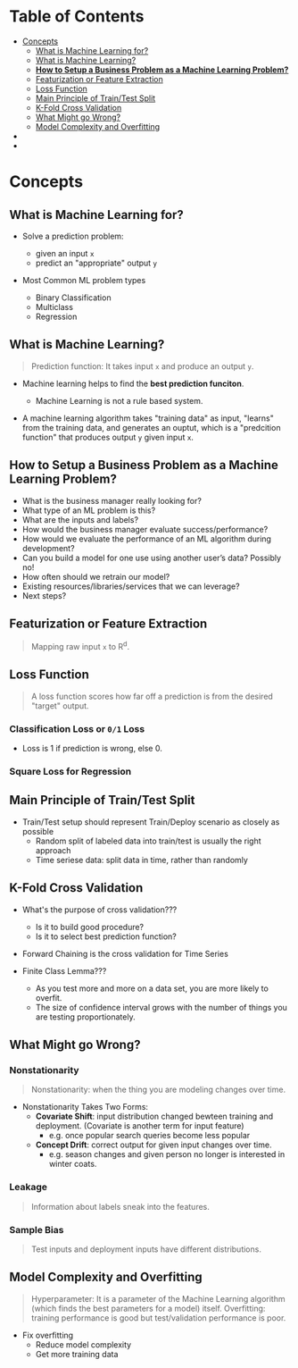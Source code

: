 # Table of Contents
* [Concepts](#concepts)
  * [What is Machine Learning for?](#what-is-machine-learning-for)
  * [What is Machine Learning?](#what-is-machine-learning)
  * **[How to Setup a Business Problem as a Machine Learning Problem?](#how-to-setup-a-business-problem-as-a-machine-learning-problem)**
  * [Featurization or Feature Extraction](#featurization-or-feature-extraction)
  * [Loss Function](#loss-function)
  * [Main Principle of Train/Test Split](#main-principle-of-traintest-split)
  * [K-Fold Cross Validation](#k-fold-cross-validation)
  * [What Might go Wrong?](#what-might-go-wrong?)
  * [Model Complexity and Overfitting](#model-complexity-and-overfitting)
* [](#)
* [](#)



# Concepts
## What is Machine Learning for?
* Solve a prediction problem: 
  * given an input `x`
  * predict an "appropriate" output `y`

* Most Common ML problem types
  * Binary Classification
  * Multiclass
  * Regression


## What is Machine Learning?
> Prediction function: It takes input `x` and produce an output `y`.
* Machine learning helps to find the **best prediction funciton**.
  * Machine Learning is not a rule based system.
  
* A machine learning algorithm takes "training data" as input, "learns" from the training data, and generates an ouptut, which is a "predcition function" that produces output `y` given input `x`.

## How to Setup a Business Problem as a Machine Learning Problem?
* What is the business manager really looking for?
* What type of an ML problem is this?
* What are the inputs and labels?
* How would the business manager evaluate success/performance?
* How would we evaluate the performance of an ML algorithm during development?
* Can you build a model for one use using another user’s data? Possibly no!
* How often should we retrain our model?
* Existing resources/libraries/services that we can leverage?
* Next steps?


## Featurization or Feature Extraction
> Mapping raw input `x` to R<sup>d</sup>.

## Loss Function
> A loss function scores how far off a prediction is from the desired "target" output.

### Classification Loss or `0/1` Loss
* Loss is 1 if prediction is wrong, else 0.

### Square Loss for Regression

## Main Principle of Train/Test Split
* Train/Test setup should represent Train/Deploy scenario as closely as possible
  * Random split of labeled data into train/test is usually the right approach
  * Time seriese data: split data in time, rather than randomly

## K-Fold Cross Validation
* What's the purpose of cross validation???
  * Is it to build good procedure?
  * Is it to select best prediction function?
  
* Forward Chaining is the cross validation for Time Series

* Finite Class Lemma???
  * As you test more and more on a data set, you are more likely to overfit.
  * The size of confidence interval grows with the number of things you are testing proportionately.


## What Might go Wrong? 
### Nonstationarity
> Nonstationarity: when the thing you are modeling changes over time.
* Nonstationarity Takes Two Forms:
  * **Covariate Shift**: input distribution changed bewteen training and deployment. (Covariate is another term for input feature)
    * e.g. once popular search queries become less popular
  * **Concept Drift**: correct output for given input changes over time.
    * e.g. season changes and given person no longer is interested in winter coats.

### Leakage
> Information about labels sneak into the features.

### Sample Bias
> Test inputs and deployment inputs have different distributions.

## Model Complexity and Overfitting
> Hyperparameter: It is a parameter of the Machine Learning algorithm (which finds the best parameters for a model) itself.
> Overfitting: training performance is good but test/validation performance is poor.

* Fix overfitting
  * Reduce model complexity
  * Get more training data


  

